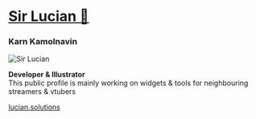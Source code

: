 # [Sir Lucian 🎩](#sir-lucian)
### Karn Kamolnavin

![Sir Lucian](https://lucian.solutions/images/111t.png)

**Developer & Illustrator**\
This public profile is mainly working on widgets & tools for neighbouring streamers & vtubers

[lucian.solutions](https://lucian.solutions/)

<!--
**lucidkarn/lucidkarn** is a ✨ _special_ ✨ repository because its `README.md` (this file) appears on your GitHub profile.

Here are some ideas to get you started:

- 🔭 I’m currently working on ...
- 🌱 I’m currently learning ...
- 👯 I’m looking to collaborate on ...
- 🤔 I’m looking for help with ...
- 💬 Ask me about ...
- 📫 How to reach me: ...
- 😄 Pronouns: ...
- ⚡ Fun fact: ...
-->
